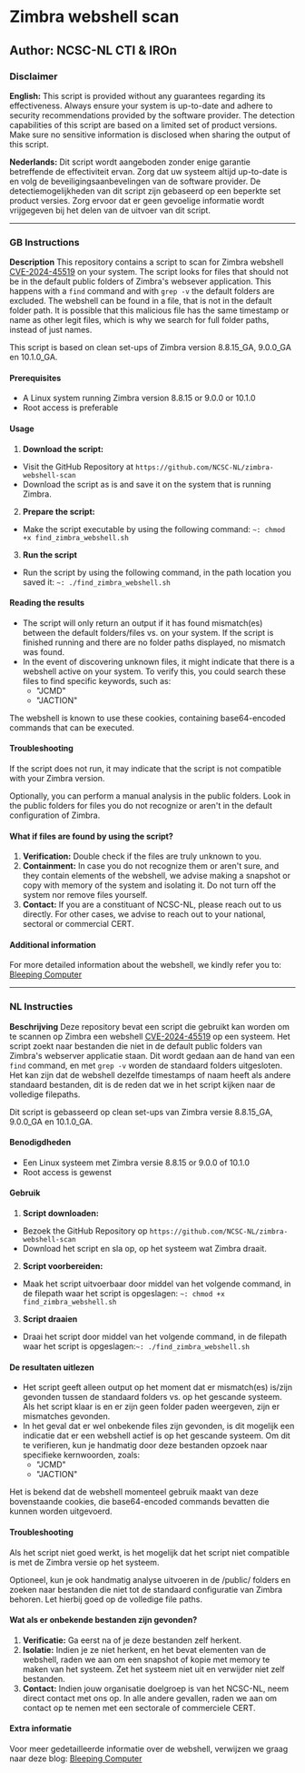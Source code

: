# Zimbra webshell scan
## Author: NCSC-NL CTI & IROn

### Disclaimer
**English:** This script is provided without any guarantees regarding its effectiveness. Always ensure your system is up-to-date and adhere to security recommendations provided by the software provider. The detection capabilities of this script are based on a limited set of product versions. Make sure no sensitive information is disclosed when sharing the output of this script.

**Nederlands:** Dit script wordt aangeboden zonder enige garantie betreffende de effectiviteit ervan. Zorg dat uw systeem altijd up-to-date is en volg de beveiligingsaanbevelingen van de software provider. De detectiemogelijkheden van dit script zijn gebaseerd op een beperkte set product versies. Zorg ervoor dat er geen gevoelige informatie wordt vrijgegeven bij het delen van de uitvoer van dit script.

---
### GB Instructions

**Description**
This repository contains a script to scan for Zimbra webshell [CVE-2024-45519](https://nvd.nist.gov/vuln/detail/CVE-2024-45519) on your system. The script looks for files that should not be in the default public folders of Zimbra's websever application. This happens with a ```find``` command and with ```grep -v``` the default folders are excluded. The webshell can be found in a file, that is not in the default folder path. It is possible that this malicious file has the same timestamp or name as other legit files, which is why we search for full folder paths, instead of just names. 

This script is based on clean set-ups of Zimbra version 8.8.15_GA, 9.0.0_GA en 10.1.0_GA.

#### Prerequisites
- A Linux system running Zimbra version 8.8.15 or 9.0.0 or 10.1.0
- Root access is preferable

#### Usage
1. **Download the script:**
- Visit the GitHub Repository at `https://github.com/NCSC-NL/zimbra-webshell-scan`
- Download the script as is and save it on the system that is running Zimbra.

2. **Prepare the script:** 
- Make the script executable by using the following command: ```~: chmod +x find_zimbra_webshell.sh```

3. **Run the script**
- Run the script by using the following command, in the path location you saved it: ```~: ./find_zimbra_webshell.sh```

#### Reading the results
- The script will only return an output if it has found mismatch(es) between the default folders/files vs. on your system. If the script is finished running and there are no folder paths displayed, no mismatch was found.
- In the event of discovering unknown files, it might indicate that there is a webshell active on your system. To verify this, you could search these files to find specific keywords, such as:
	* "JCMD"
	* "JACTION"

The webshell is known to use these cookies, containing base64-encoded commands that can be executed.

#### Troubleshooting
If the script does not run, it may indicate that the script is not compatible with your Zimbra version. 

Optionally, you can perform a manual analysis in the public folders. 
Look in the public folders for files you do not recognize or aren't in the default configuration of Zimbra.

#### What if files are found by using the script?
1. **Verification:**
Double check if the files are truly unknown to you. 
2. **Containment:**
In case you do not recognize them or aren't sure, and they contain elements of the webshell, we advise making a snapshot or copy with memory of the system and isolating it. Do not turn off the system nor remove files yourself.
3. **Contact:**
If you are a constituant of NCSC-NL, please reach out to us directly. For other cases, we advise to reach out to your national, sectoral or commercial CERT.

#### Additional information
For more detailed information about the webshell, we kindly refer you to:
[Bleeping Computer](https://www.bleepingcomputer.com/news/security/critical-zimbra-rce-flaw-exploited-to-backdoor-servers-using-emails/)

---

### NL Instructies

**Beschrijving**
Deze repository bevat een script die gebruikt kan worden om te scannen op Zimbra een webshell [CVE-2024-45519](https://nvd.nist.gov/vuln/detail/CVE-2024-45519) op een systeem. Het script zoekt naar bestanden die niet in de default public folders van Zimbra's webserver applicatie staan. Dit wordt gedaan aan de hand van een ```find``` command, en met ```grep -v``` worden de standaard folders uitgesloten. Het kan zijn dat de webshell dezelfde timestamps of naam heeft als andere standaard bestanden, dit is de reden dat we in het script kijken naar de volledige filepaths. 

Dit script is gebasseerd op clean set-ups van Zimbra versie 8.8.15_GA, 9.0.0_GA en 10.1.0_GA. 

#### Benodigdheden
- Een Linux systeem met Zimbra versie 8.8.15 or 9.0.0 of 10.1.0
- Root access is gewenst

#### Gebruik
1. **Script downloaden:**
- Bezoek the GitHub Repository op `https://github.com/NCSC-NL/zimbra-webshell-scan`
- Download het script en sla op, op het systeem wat Zimbra draait.

2. **Script voorbereiden:** 
- Maak het script uitvoerbaar door middel van het volgende command, in de filepath waar het script is opgeslagen: ```~: chmod +x find_zimbra_webshell.sh```

3. **Script draaien**
- Draai het script door middel van het volgende command, in de filepath waar het script is opgeslagen:```~: ./find_zimbra_webshell.sh```

#### De resultaten uitlezen
- Het script geeft alleen output op het moment dat er mismatch(es) is/zijn gevonden tussen de standaard folders vs. op het gescande systeem. Als het script klaar is en er zijn geen folder paden weergeven, zijn er mismatches gevonden.
- In het geval dat er wel onbekende files zijn gevonden, is dit mogelijk een indicatie dat er een webshell actief is op het gescande systeem. Om dit te verifieren, kun je handmatig door deze bestanden opzoek naar specifieke kernwoorden, zoals: 
	* "JCMD"
	* "JACTION" 

Het is bekend dat de webshell momenteel gebruik maakt van deze bovenstaande cookies, die base64-encoded commands bevatten die kunnen worden uitgevoerd. 

#### Troubleshooting
Als het script niet goed werkt, is het mogelijk dat het script niet compatible is met de Zimbra versie op het systeem.

Optioneel, kun je ook handmatig analyse uitvoeren in de /public/ folders en zoeken naar bestanden die niet tot de standaard configuratie van Zimbra behoren. Let hierbij goed op de volledige file paths. 

#### Wat als er onbekende bestanden zijn gevonden?
1. **Verificatie:**
Ga eerst na of je deze bestanden zelf herkent.
2. **Isolatie:**
Indien je ze niet herkent, en het bevat elementen van de webshell, raden we aan om een snapshot of kopie met memory te maken van het systeem. Zet het systeem niet uit en verwijder niet zelf bestanden. 
3. **Contact:**
Indien jouw organisatie doelgroep is van het NCSC-NL, neem direct contact met ons op. In alle andere gevallen, raden we aan om contact op te nemen met een sectorale of commerciele CERT.

#### Extra informatie
Voor meer gedetailleerde informatie over de webshell, verwijzen we graag naar deze blog: 
[Bleeping Computer](https://www.bleepingcomputer.com/news/security/critical-zimbra-rce-flaw-exploited-to-backdoor-servers-using-emails/)

